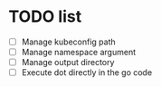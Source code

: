 # TODO list

- [ ] Manage kubeconfig path
- [ ] Manage namespace argument
- [ ] Manage output directory
- [ ] Execute dot directly in the go code
